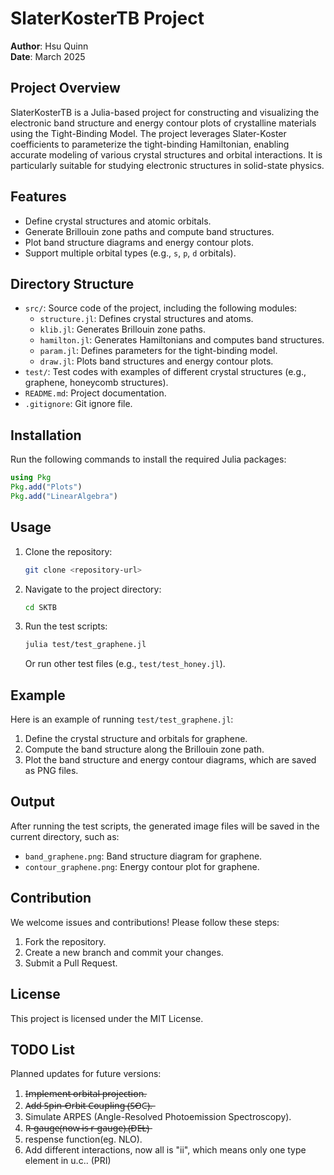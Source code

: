 # SlaterKosterTB Project

**Author**: Hsu Quinn  
**Date**: March 2025  

## Project Overview
SlaterKosterTB is a Julia-based project for constructing and visualizing the electronic band structure and energy contour plots of crystalline materials using the Tight-Binding Model. The project leverages Slater-Koster coefficients to parameterize the tight-binding Hamiltonian, enabling accurate modeling of various crystal structures and orbital interactions. It is particularly suitable for studying electronic structures in solid-state physics.

## Features
- Define crystal structures and atomic orbitals.
- Generate Brillouin zone paths and compute band structures.
- Plot band structure diagrams and energy contour plots.
- Support multiple orbital types (e.g., `s`, `p`, `d` orbitals).

## Directory Structure
- `src/`: Source code of the project, including the following modules:
  - `structure.jl`: Defines crystal structures and atoms.
  - `klib.jl`: Generates Brillouin zone paths.
  - `hamilton.jl`: Generates Hamiltonians and computes band structures.
  - `param.jl`: Defines parameters for the tight-binding model.
  - `draw.jl`: Plots band structures and energy contour plots.
- `test/`: Test codes with examples of different crystal structures (e.g., graphene, honeycomb structures).
- `README.md`: Project documentation.
- `.gitignore`: Git ignore file.

## Installation
Run the following commands to install the required Julia packages:
```julia
using Pkg
Pkg.add("Plots")
Pkg.add("LinearAlgebra")
```

## Usage
1. Clone the repository:
   ```bash
   git clone <repository-url>
   ```
2. Navigate to the project directory:
   ```bash
   cd SKTB
   ```
3. Run the test scripts:
   ```bash
   julia test/test_graphene.jl
   ```
   Or run other test files (e.g., `test/test_honey.jl`).

## Example
Here is an example of running `test/test_graphene.jl`:
1. Define the crystal structure and orbitals for graphene.
2. Compute the band structure along the Brillouin zone path.
3. Plot the band structure and energy contour diagrams, which are saved as PNG files.

## Output
After running the test scripts, the generated image files will be saved in the current directory, such as:
- `band_graphene.png`: Band structure diagram for graphene.
- `contour_graphene.png`: Energy contour plot for graphene.

## Contribution
We welcome issues and contributions! Please follow these steps:
1. Fork the repository.
2. Create a new branch and commit your changes.
3. Submit a Pull Request.

## License
This project is licensed under the MIT License.

## TODO List
Planned updates for future versions:
1. I̶m̶p̶l̶e̶m̶e̶n̶t̶ ̶o̶r̶b̶i̶t̶a̶l̶ ̶p̶r̶o̶j̶e̶c̶t̶i̶o̶n̶.
2. A̶d̶d̶ ̶S̶p̶i̶n̶-̶O̶r̶b̶i̶t̶ ̶C̶o̶u̶p̶l̶i̶n̶g̶ ̶(̶S̶O̶C̶)̶.̶
3. Simulate ARPES (Angle-Resolved Photoemission Spectroscopy).
4. R̶-̶g̶a̶u̶g̶e̶(̶n̶o̶w̶ ̶i̶s̶ ̶r̶-̶g̶a̶u̶g̶e̶)̶.̶(̶D̶E̶L̶)̶
5. respense function(eg. NLO).
6. Add different interactions, now all is "ii", which means only one type element in u.c.. (PRI)

